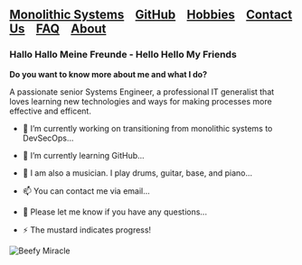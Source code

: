 ## [Monolithic Systems](./monolithic.html)&nbsp; &nbsp; [GitHub](./Github.html)&nbsp; &nbsp; [Hobbies](./hobnies.html)&nbsp; &nbsp; [Contact Us](./contactUs.html)&nbsp; &nbsp; [FAQ](./faq.html)&nbsp; &nbsp; [About](./about.html)&nbsp; &nbsp;


### Hallo Hallo Meine Freunde - Hello Hello My Friends

**Do you want to know more about me and what I do?** 

A passionate senior Systems Engineer, a professional IT generalist that loves learning new technologies and ways for making processes more effective and efficent.  
  

- 🔭 I’m currently working on transitioning from monolithic systems to DevSecOps...
                                                      
- 🌱 I’m currently learning GitHub...

- 🤔 I am also a musician. I play drums, guitar, base, and piano...

- 📫 You can contact me via email...

- 💬 Please let me know if you have any questions...

- ⚡ The mustard indicates progress!


![Beefy Miracle](https://fedoraproject.org/w/uploads/6/60/Hotdog.gif)
